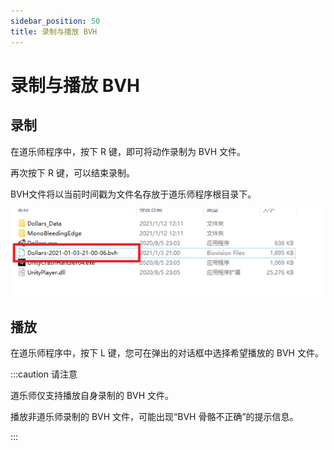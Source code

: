 ```yaml
---
sidebar_position: 50
title: 录制与播放 BVH
---
```


# 录制与播放 BVH

## 录制

在道乐师程序中，按下 R 键，即可将动作录制为 BVH 文件。

再次按下 R 键，可以结束录制。

BVH文件将以当前时间戳为文件名存放于道乐师程序根目录下。

![](../img/FqatAo8HDqyF9Q4MCynMGf9YWDZt.png#center)

## 播放

在道乐师程序中，按下 L 键，您可在弹出的对话框中选择希望播放的 BVH 文件。

:::caution 请注意

道乐师仅支持播放自身录制的 BVH 文件。

播放非道乐师录制的 BVH 文件，可能出现“BVH 骨骼不正确”的提示信息。

:::
